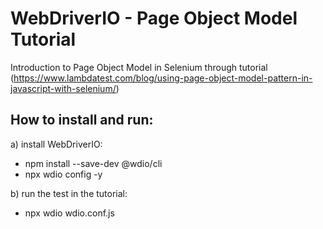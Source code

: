 # WebDriverIO - Page Object Model Tutorial

Introduction to Page Object Model in Selenium through tutorial (https://www.lambdatest.com/blog/using-page-object-model-pattern-in-javascript-with-selenium/)

How to install and run:
--

a) install WebDriverIO:
* npm install --save-dev @wdio/cli
* npx wdio config -y


b) run the test in the tutorial:
* npx wdio wdio.conf.js
